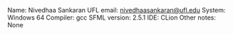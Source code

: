 Name: Nivedhaa Sankaran
UFL email: nivedhaasankaran@ufl.edu
System: Windows 64
Compiler: gcc
SFML version: 2.5.1
IDE: CLion
Other notes: None

